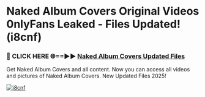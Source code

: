 # Naked Album Covers Original Videos 0nlyFans Leaked - Files Updated! (i8cnf)

<h3>🔴 CLICK HERE 🌐==►► <a href="https://tinyurl.com/up5wt9bj" rel="nofollow">Naked Album Covers Updated Files</a></h3>

Get Naked Album Covers and all content. Now you can access all videos and pictures of Naked Album Covers. New Updated Files 2025!

[![i8cnf](https://i.imgur.com/ABiUzMV.gif)](https://tinyurl.com/up5wt9bj)
